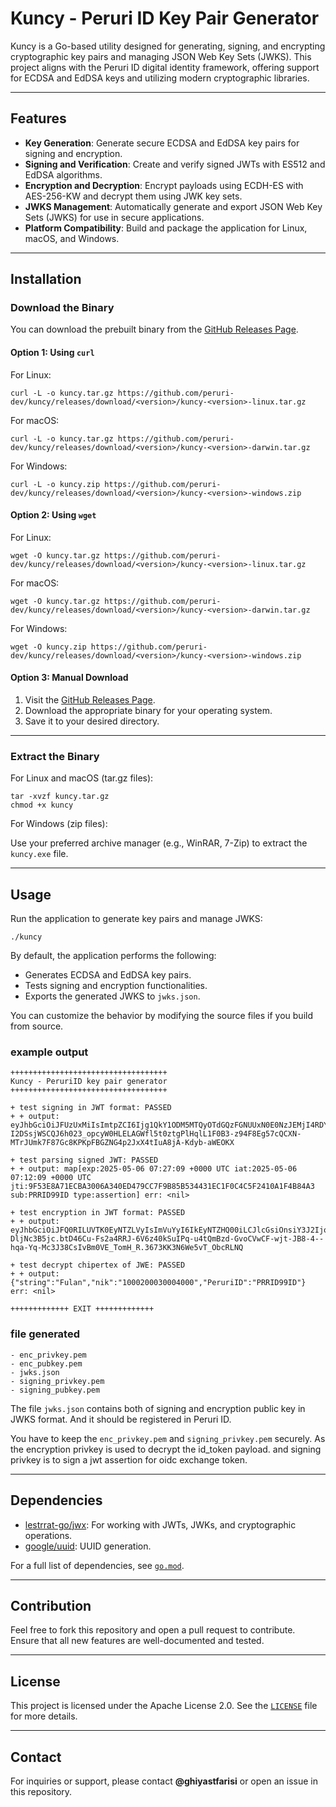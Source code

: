 # Kuncy - Peruri ID Key Pair Generator

Kuncy is a Go-based utility designed for generating, signing, and encrypting cryptographic key pairs and managing JSON Web Key Sets (JWKS). This project aligns with the Peruri ID digital identity framework, offering support for ECDSA and EdDSA keys and utilizing modern cryptographic libraries.

---

## Features

- **Key Generation**: Generate secure ECDSA and EdDSA key pairs for signing and encryption.
- **Signing and Verification**: Create and verify signed JWTs with ES512 and EdDSA algorithms.
- **Encryption and Decryption**: Encrypt payloads using ECDH-ES with AES-256-KW and decrypt them using JWK key sets.
- **JWKS Management**: Automatically generate and export JSON Web Key Sets (JWKS) for use in secure applications.
- **Platform Compatibility**: Build and package the application for Linux, macOS, and Windows.

---

## Installation

### Download the Binary

You can download the prebuilt binary from the [GitHub Releases Page](https://github.com/peruri-dev/kuncy/releases).

#### Option 1: Using `curl`

For Linux:

```
curl -L -o kuncy.tar.gz https://github.com/peruri-dev/kuncy/releases/download/<version>/kuncy-<version>-linux.tar.gz
```

For macOS:

```
curl -L -o kuncy.tar.gz https://github.com/peruri-dev/kuncy/releases/download/<version>/kuncy-<version>-darwin.tar.gz
```

For Windows:

```
curl -L -o kuncy.zip https://github.com/peruri-dev/kuncy/releases/download/<version>/kuncy-<version>-windows.zip
```

#### Option 2: Using `wget`

For Linux:

```
wget -O kuncy.tar.gz https://github.com/peruri-dev/kuncy/releases/download/<version>/kuncy-<version>-linux.tar.gz
```

For macOS:

```
wget -O kuncy.tar.gz https://github.com/peruri-dev/kuncy/releases/download/<version>/kuncy-<version>-darwin.tar.gz
```

For Windows:

```
wget -O kuncy.zip https://github.com/peruri-dev/kuncy/releases/download/<version>/kuncy-<version>-windows.zip
```

#### Option 3: Manual Download

1. Visit the [GitHub Releases Page](https://github.com/peruri-dev/kuncy/releases).
2. Download the appropriate binary for your operating system.
3. Save it to your desired directory.

---

### Extract the Binary

For Linux and macOS (tar.gz files):

```
tar -xvzf kuncy.tar.gz
chmod +x kuncy
```

For Windows (zip files):

Use your preferred archive manager (e.g., WinRAR, 7-Zip) to extract the `kuncy.exe` file.

---

## Usage

Run the application to generate key pairs and manage JWKS:

```
./kuncy
```

By default, the application performs the following:

- Generates ECDSA and EdDSA key pairs.
- Tests signing and encryption functionalities.
- Exports the generated JWKS to `jwks.json`.

You can customize the behavior by modifying the source files if you build from source.

### example output
```
+++++++++++++++++++++++++++++++++++
Kuncy - PeruriID key pair generator
+++++++++++++++++++++++++++++++++++

+ test signing in JWT format: PASSED
+ + output: eyJhbGciOiJFUzUxMiIsImtpZCI6Ijg1QkY1ODM5MTQyOTdGQzFGNUUxN0E0NzJEMjI4RDY1RDVDQUExNUFCM0FCNzc5NzE1OUMwQTYyRDY1ODFFQzEiLCJ0eXAiOiJKV1QifQ.eyJleHAiOjE3NDY1MTY0MjksImlhdCI6MTc0NjUxNTUyOSwianRpIjoiOUY1M0U4QTcxRUNCQTMwMDZBMzQwRUQ0NzlDQzdGOUI4NUI1MzQ0MzFFQzFGMEM0QzVGMjQxMEExRjRCODRBMyIsInN1YiI6IlBSUklEOTlJRCIsInR5cGUiOiJhc3NlcnRpb24ifQ.ASjTGJ7WkKjLv4r7eL58TV84afMMhBb1G3goShxAQcrnBW6uw7P4CvcUZwEy-I2DSsjWSCQJ6h023_opcyW0HLELAGWfl5t0ztgPlHqlL1F0B3-z94F8Eg57cQCXN-MTrJUmk7F87Gc8KPKpFBGZNG4p2JxX4tIuA8jA-Kdyb-aWEOKX

+ test parsing signed JWT: PASSED
+ + output: map[exp:2025-05-06 07:27:09 +0000 UTC iat:2025-05-06 07:12:09 +0000 UTC jti:9F53E8A71ECBA3006A340ED479CC7F9B85B534431EC1F0C4C5F2410A1F4B84A3 sub:PRRID99ID type:assertion] err: <nil>

+ test encryption in JWT format: PASSED
+ + output: eyJhbGciOiJFQ0RILUVTK0EyNTZLVyIsImVuYyI6IkEyNTZHQ00iLCJlcGsiOnsiY3J2IjoiUC01MjEiLCJrdHkiOiJFQyIsIngiOiJBVjZOYXAyZkpwdTdKNDV4ZlhkWDdITzByeTZXZHhpUWlzN0x0MDdaUXFLQlJKYXJkNmNwaXkyZDc0UXBqNTltTkwwOWtQbjZQdlZfa3p1cTFUQkpmdnhlIiwieSI6IkFNcGdqSFQ0YkUzMGFXYy14ZVg4RTI5V3lBdzE4am5Yd1VHa1R5SjZoUEJNWGlLeEtyUWpDRkpEeWtybGZqdVh2VXE2ZDJ5QXZ1TG1JLXlBVEsxX3JpdkYifSwia2lkIjoiREY0MDk4QzQ3RDUxRDcyMEUwMDI3NzMyNEI4MTY2QUM5RENDQTc4NDUyMjUzNThBQzU3OTJENDU2RUI2RkI5RCJ9.w6Nt_2myqYy2sCcDr_RXhTdTNQX1WSPBGL0eZdjV2z5Zjodx458zvg.C__1p-DljNc3B5jc.btD46Cu-Fs2a4RRJ-6V6z40kSuIPq-u4tQmBzd-GvoCVwCF-wjt-JB8-4--hqa-Yq-Mc3J38CsIvBm0VE_TomH_R.3673KK3N6We5vT_ObcRLNQ

+ test decrypt chipertex of JWE: PASSED
+ + output: {"string":"Fulan","nik":"1000200030004000","PeruriID":"PRRID99ID"} err: <nil>

+++++++++++++ EXIT +++++++++++++
```

### file generated
```
- enc_privkey.pem
- enc_pubkey.pem
- jwks.json
- signing_privkey.pem
- signing_pubkey.pem
```

The file `jwks.json` contains both of signing and encryption public key in JWKS format. And it should be registered in Peruri ID.

You have to keep the `enc_privkey.pem` and `signing_privkey.pem` securely. As the encryption privkey is used to decrypt the id_token payload. and signing privkey is to sign a jwt assertion for oidc exchange token.   

---

## Dependencies

- [lestrrat-go/jwx](https://github.com/lestrrat-go/jwx): For working with JWTs, JWKs, and cryptographic operations.
- [google/uuid](https://github.com/google/uuid): UUID generation.

For a full list of dependencies, see [`go.mod`](go.mod).

---

## Contribution

Feel free to fork this repository and open a pull request to contribute. Ensure that all new features are well-documented and tested.

---

## License

This project is licensed under the Apache License 2.0. See the [`LICENSE`](LICENSE) file for more details.

---

## Contact

For inquiries or support, please contact **@ghiyastfarisi** or open an issue in this repository.
